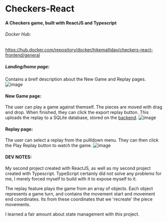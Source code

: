 # Checkers-React
#### A Checkers game, built with ReactJS and Typescript

###### Docker Hub:

https://hub.docker.com/repository/docker/hikemalliday/checkers-react-frontend/general

##### Landing/home page:
Contains a breif description about the New Game and Replay pages.
![image](https://github.com/hikemalliday/checkers-react/assets/117792777/dd444abf-5927-47b0-9394-48a64143df6a)

#### New Game page:
The user can play a game against themself. The pieces are moved with drag and drop. When finished, they can click the export replay button. This uploads the replay to a SQLite database, stored on the [backend](https://github.com/hikemalliday/checkers-react-BACKEND).
![image](https://github.com/hikemalliday/checkers-react/assets/117792777/6811f631-d8a8-4a75-aa3c-b7aaa1b94ad5)

#### Replay page:
The user can select  a replay from the pullldown menu. They can then click the Play Replay button to watch the game.
![image](https://cdn.discordapp.com/attachments/617825237752479751/1177755506832576533/image.png?ex=6573a94a&is=6561344a&hm=1f8b00c24b7ebc3779e30dcaadaf581fb514f3d222c4716863c39300962696ef&)

#### DEV NOTES:
My second project created with ReactJS, as well as my second project created with Typescript. TypeScript certainly did not solve any problems for me, I merely forced myself to build with it to expose myself to it. 

The replay feature plays the game from an array of objects. Each object represents a game turn, and contains the movement start and movement end coordinates. Its from these coordinates that we 'recreate' the piece movements.

I learned a fair amount about state management with this project.


